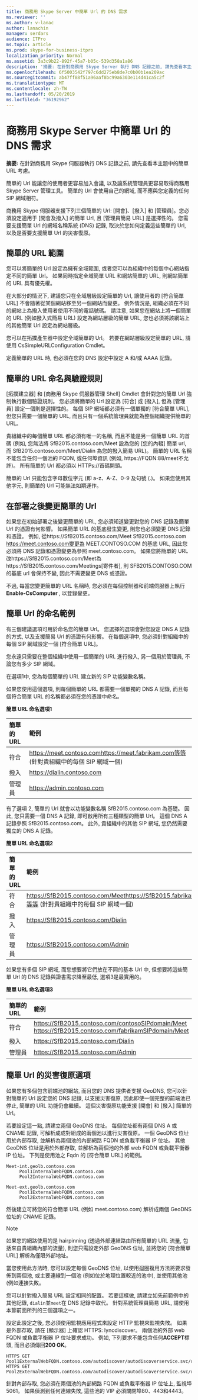```yaml
---
title: 商務用 Skype Server 中簡單 Url 的 DNS 需求
ms.reviewer: ''
ms.author: v-lanac
author: lanachin
manager: serdars
audience: ITPro
ms.topic: article
ms.prod: skype-for-business-itpro
localization_priority: Normal
ms.assetid: 3a3c9b22-892f-45a7-b05c-539d358a1a86
description: '摘要: 在針對商務用 Skype Server 執行 DNS 記錄之前, 請先查看本主題中的簡單 URL 考慮。'
ms.openlocfilehash: 6f5003542f797c6dd275eb8de7c0b00b1ea209ac
ms.sourcegitcommit: ab47ff88f51a96aaf8bc99a6303e114d41ca5c2f
ms.translationtype: MT
ms.contentlocale: zh-TW
ms.lasthandoff: 05/20/2019
ms.locfileid: "36192962"
---
```

# <a name="dns-requirements-for-simple-urls-in-skype-for-business-server"></a>商務用 Skype Server 中簡單 Url 的 DNS 需求

**摘要:** 在針對商務用 Skype 伺服器執行 DNS 記錄之前, 請先查看本主題中的簡單 URL 考慮。

簡單的 Url 能讓您的使用者更容易加入會議, 以及讓系統管理員更容易取得商務用 Skype Server 管理工具。 簡單的 Url 會使用自己的網域, 而不應與您定義的任何 SIP 網域相符。 

商務用 Skype 伺服器支援下列三個簡單的 Url: [開會]、[撥入] 和 [管理員]。您必須設定適用于 [開會及撥入] 的簡單 Url, 且 [管理員簡易 URL] 是選擇性的。 您需要支援簡單 Url 的網域名稱系統 (DNS) 記錄, 取決於您如何定義這些簡單的 Url, 以及是否要支援簡單 Url 的災害復原。 

## <a name="simple-url-scope"></a>簡單的 URL 範圍

您可以將簡單的 Url 設定為擁有全域範圍, 或者您可以為組織中的每個中心網站指定不同的簡單 Url。 如果同時指定全域簡單 URL 和網站簡單的 URL, 則網站簡單的 URL 具有優先權。 

在大部分的情況下, 建議您只在全域層級設定簡單的 Url, 讓使用者的 [符合簡單 URL] 不會隨著從某個網站移至另一個網站而變更。 例外情況是, 組織必須在不同的網站上為撥入使用者使用不同的電話號碼。 請注意, 如果您在網站上將一個簡單的 URL (例如撥入式簡易 URL) 設定為網站層級的簡單 URL, 您也必須將該網站上的其他簡單 Url 設定為網站層級。

您可以在拓撲產生器中設定全域簡單的 Url。 若要在網站層級設定簡單的 URL, 請使用 CsSimpleURLConfiguration Cmdlet。

定義簡單的 URL 時, 也必須在您的 DNS 設定中設定 A 和/或 AAAA 記錄。

## <a name="simple-url-naming-and-validation-rules"></a>簡單的 URL 命名與驗證規則
<a name="BK_Valid"> </a>

[拓撲建立器] 和 [商務用 Skype 伺服器管理 Shell] Cmdlet 會針對您的簡單 Url 強制執行數個驗證規則。 您必須將簡單的 Url 設定為 [符合] 或 [撥入], 但為 [管理員] 設定一個則是選擇性的。 每個 SIP 網域都必須有一個單獨的 [符合簡單 URL], 但您只需要一個簡單的 URL, 而且只有一個系統管理員就能為整個組織提供簡單的 URL。

貴組織中的每個簡單 URL 都必須有唯一的名稱, 而且不能是另一個簡單 URL 的首碼 (例如, 您無法將 SfB2015.contoso.com/Meet 設為您的 [您的內輟] 簡單 url, 而 SfB2015.contoso.com/Meet/Dialin 為您的撥入簡易 URL)。 簡單的 URL 名稱不能包含任何一個池的 FQDN, 或任何埠資訊 (例如, https://FQDN:88/meet不允許)。 所有簡單的 Url 都必須以 HTTPs://首碼開頭。 

簡單的 Url 只能包含字母數位字元 (即 a-z、A-Z、0-9 及句號 (.)。 如果您使用其他字元, 則簡單的 Url 可能無法如期運作。

## <a name="changing-simple-urls-after-deployment"></a>在部署之後變更簡單的 Url
<a name="BK_Valid"> </a>

如果您在初始部署之後變更簡單的 URL, 您必須知道變更對您的 DNS 記錄及簡單 Url 的憑證有何影響。 如果簡單 URL 的基底發生變更, 則您也必須變更 DNS 記錄和憑證。 例如, 從https://SfB2015.contoso.com/Meet SfB2015.contoso.com https://meet.contoso.com變更為 MEET.CONTOSO.COM 的基底 URL, 因此您必須將 DNS 記錄和憑證變更為參照 meet.contoso.com。 如果您將簡單的 URL 改https://SfB2015.contoso.com/Meet為https://SfB2015.contoso.com/Meetings[寄件者], 則 SFB2015.CONTOSO.COM 的基底 url 會保持不變, 因此不需要變更 DNS 或憑證。

不過, 每當您變更簡單的 URL 名稱時, 您必須在每個控制器和前端伺服器上執行**Enable-CsComputer** , 以登錄變更。

## <a name="naming-examples-for-simple-urls"></a>簡單 Url 的命名範例
<a name="BK_Valid"> </a>

有三個建議選項可用於命名您的簡單 Url。 您選擇的選項會對您設定 DNS A 記錄的方式, 以及支援簡易 Url 的憑證有何影響。 在每個選項中, 您必須針對組織中的每個 SIP 網域設定一個 [符合簡單 URL]。 

您永遠只需要在整個組織中使用一個簡單的 URL 進行撥入, 另一個用於管理員, 不論您有多少 SIP 網域。

在選項1中, 您為每個簡單的 URL 建立新的 SIP 功能變數名稱。

如果您使用這個選項, 則每個簡單的 URL 都需要一個單獨的 DNS A 記錄, 而且每個符合簡單 URL 的名稱都必須在您的憑證中命名。

**簡單 URL 命名選項1**


| **簡單的 URL** <br/> | **範例** <br/>                                                                                                    |
|:---------------------|:---------------------------------------------------------------------------------------------------------------------|
| 符合  <br/>          | https://meet.contoso.comhttps://meet.fabrikam.com等等 (針對貴組織中的每個 SIP 網域一個)  <br/> |
| 撥入  <br/>       | <https://dialin.contoso.com>  <br/>                                                                                  |
| 管理員  <br/>         | <https://admin.contoso.com>  <br/>                                                                                   |

有了選項 2, 簡單的 Url 就會以功能變數名稱 SfB2015.contoso.com 為基礎。 因此, 您只需要一個 DNS A 記錄, 即可啟用所有三種類型的簡單 Url。 這個 DNS A 記錄參照 SfB2015.contoso.com。 此外, 貴組織中的其他 SIP 網域, 您仍然需要獨立的 DNS A 記錄。 

**簡單 URL 命名選項2**


| **簡單的 URL** <br/> | **範例** <br/>                                                                                                                    |
|:---------------------|:-------------------------------------------------------------------------------------------------------------------------------------|
| 符合  <br/>          | https://SfB2015.contoso.com/Meethttps://SfB2015.fabrikam.com/Meet等等 (針對貴組織中的每個 SIP 網域一個)  <br/> |
| 撥入  <br/>       | <https://SfB2015.contoso.com/Dialin>  <br/>                                                                                          |
| 管理員  <br/>         | <https://SfB2015.contoso.com/Admin>  <br/>                                                                                           |

如果您有多個 SIP 網域, 而您想要將它們放在不同的基本 Url 中, 但想要將這些簡單 Url 的 DNS 記錄與證書需求降至最低, 選項3是最實用的。 

**簡單 URL 命名選項3**


| **簡單的 URL** <br/> | **範例** <br/>                                                                                                      |
|:---------------------|:-----------------------------------------------------------------------------------------------------------------------|
| 符合  <br/>          | <https://SfB2015.contoso.com/contosoSIPdomain/Meet>  <br/> <https://SfB2015.contoso.com/fabrikamSIPdomain/Meet>  <br/> |
| 撥入  <br/>       | <https://SfB2015.contoso.com/Dialin>  <br/>                                                                            |
| 管理員  <br/>         | <https://SfB2015.contoso.com/Admin>  <br/>                                                                             |

## <a name="disaster-recovery-option-for-simple-urls"></a>簡單 Url 的災害復原選項
<a name="BK_Valid"> </a>

如果您有多個包含前端池的網站, 而且您的 DNS 提供者支援 GeoDNS, 您可以針對簡單的 Url 設定您的 DNS 記錄, 以支援災害復原, 因此即使一個完整的前端池已停止, 簡單的 URL 功能仍會繼續。 這個災害復原功能支援 [開會] 和 [撥入] 簡單的 Url。

若要設定這一點, 請建立兩個 GeoDNS 位址。 每個位址都有兩個 DNS A 或 CNAME 記錄, 可解析成成對組成的兩個池以進行災害復原。 一個 GeoDNS 位址用於內部存取, 並解析為兩個池的內部網路 FQDN 或負載平衡器 IP 位址。 其他 GeoDNS 位址是用於外部存取, 並解析為兩個池的外部 web FQDN 或負載平衡器 IP 位址。 下列是使用池之 Fqdn 的 [符合簡單 URL] 的範例。 

```
Meet-int.geolb.contoso.com
     Pool1InternalWebFQDN.contoso.com
     Pool2InternalWebFQDN.contoso.com
```

```
Meet-ext.geolb.contoso.com
     Pool1ExternalWebFQDN.contoso.com
     Pool2ExternalWebFQDN.contoso.com
```

然後建立可將您的符合簡單 URL (例如 meet.contoso.com) 解析成兩個 GeoDNS 位址的 CNAME 記錄。

> [!NOTE]
> 如果您的網路使用的是 hairpinning (透過外部連結路由所有簡單的 URL 流量, 包括來自貴組織內部的流量), 則您只需設定外部 GeoDNS 位址, 並將您的 [符合簡單 URL] 解析為僅限外部地址。

當您使用此方法時, 您可以設定每個 GeoDNS 位址, 以使用迴圈複用方法將要求發佈到兩個池, 或主要連線到一個池 (例如位於地理位置較近的池中), 並使用其他池 (例如連接失敗。 

您可以針對撥入簡易 URL 設定相同的配置。 若要這樣做, 請建立如先前範例中的其他記錄, `dialin`並`meet`在 DNS 記錄中取代。 針對系統管理員簡易 URL, 請使用本節前面所列的三個選項之一。

設定此設定之後, 您必須使用監視應用程式來設定 HTTP 監視來監視失敗。 如果是外部存取, 請在 [顯示器] 上確認 HTTPS: lyncdiscover。<sipdomain> 兩個池的外部 web FQDN 或負載平衡器 IP 位址要求成功。 例如, 下列要求不能包含任何**ACCEPT**標頭, 而且必須傳回**200 OK**。

```
HTTPS GET Pool1ExternalWebFQDN.contoso.com/autodiscover/autodiscoverservice.svc/root
HTTPS GET Pool2ExternalWebFQDN.contoso.com/autodiscover/autodiscoverservice.svc/root
```

針對內部存取, 您必須在兩個池的內部網路 FQDN 或負載平衡器 IP 位址上, 監視埠5061。 如果偵測到任何連線失敗, 這些池的 VIP 必須關閉埠80、443和4443。


